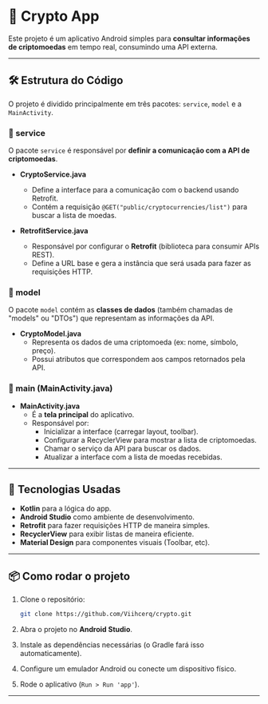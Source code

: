 # 📱 Crypto App

Este projeto é um aplicativo Android simples para **consultar informações de criptomoedas** em tempo real, consumindo uma API externa.

---

## 🛠️ Estrutura do Código

O projeto é dividido principalmente em três pacotes: `service`, `model` e a `MainActivity`.

### 📂 service

O pacote `service` é responsável por **definir a comunicação com a API de criptomoedas**.

- **CryptoService.java**
    - Define a interface para a comunicação com o backend usando Retrofit.
    - Contém a requisição `@GET("public/cryptocurrencies/list")` para buscar a lista de moedas.

- **RetrofitService.java**
    - Responsável por configurar o **Retrofit** (biblioteca para consumir APIs REST).
    - Define a URL base e gera a instância que será usada para fazer as requisições HTTP.

### 📂 model

O pacote `model` contém as **classes de dados** (também chamadas de "models" ou "DTOs") que representam as informações da API.

- **CryptoModel.java**
    - Representa os dados de uma criptomoeda (ex: nome, símbolo, preço).
    - Possui atributos que correspondem aos campos retornados pela API.

### 📂 main (MainActivity.java)

- **MainActivity.java**
    - É a **tela principal** do aplicativo.
    - Responsável por:
        - Inicializar a interface (carregar layout, toolbar).
        - Configurar a RecyclerView para mostrar a lista de criptomoedas.
        - Chamar o serviço da API para buscar os dados.
        - Atualizar a interface com a lista de moedas recebidas.

---

## 🚀 Tecnologias Usadas

- **Kotlin** para a lógica do app.
- **Android Studio** como ambiente de desenvolvimento.
- **Retrofit** para fazer requisições HTTP de maneira simples.
- **RecyclerView** para exibir listas de maneira eficiente.
- **Material Design** para componentes visuais (Toolbar, etc).

---

## 📦 Como rodar o projeto

1. Clone o repositório:
   ```bash
   git clone https://github.com/Viihcerq/crypto.git
   ```

2. Abra o projeto no **Android Studio**.

3. Instale as dependências necessárias (o Gradle fará isso automaticamente).

4. Configure um emulador Android ou conecte um dispositivo físico.

5. Rode o aplicativo (`Run > Run 'app'`).

---